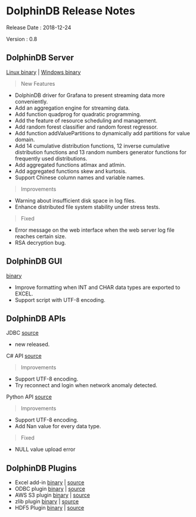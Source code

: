 # DolphinDB Release Notes

Release Date : 2018-12-24

Version : 0.8

## DolphinDB Server
[Linux binary](http://www.dolphindb.com/downloads/DolphinDB_Linux_V0.8.zip) | [Windows binary](http://www.dolphindb.com/downloads/DolphinDB_Win_V0.8.zip)

> New Features

* DolphinDB driver for Grafana to present streaming data more conveniently.
* Add an aggregation engine for streaming data.
* Add function quadprog for quadratic programming.
* Add the feature of resource scheduling and management.
* Add random forest classifier and random forest regressor.
* Add function addValuePartitions to dynamically add partitions for value domain. 
* Add 14 cumulative distribution functions, 12 inverse cumulative distribution functions and 13 random numbers generator functions for frequently used distributions.
* Add aggregated functions atImax and atImin.
* Add aggregated functions skew and kurtosis.
* Support Chinese column names and variable names.

> Improvements

* Warning about insufficient disk space in log files.
* Enhance distributed file system stability under stress tests.

> Fixed

* Error message on the web interface when the web server log file reaches certain size.
* RSA decryption bug.

## DolphinDB GUI
[binary](http://www.dolphindb.com/downloads/DolphinDB_GUI_V0.8.zip)

 *  Improve formatting when INT and CHAR data types are exported to EXCEL.
 *  Support script with UTF-8 encoding.

## DolphinDB APIs
JDBC [source](https://github.com/dolphindb/jdbc)

 * new released.

C# API [source](https://github.com/dolphindb/api-csharp)
 
 > Improvements
 * Support UTF-8 encoding.
 * Try reconnect and login when network anomaly detected.

Python API [source](https://github.com/dolphindb/api-python3)
 
 > Improvements
 * Support UTF-8 encoding.
 * Add Nan value for every data type. 
 > Fixed 
 * NULL value upload error 

## DolphinDB Plugins

* Excel add-in [binary](http://www.dolphindb.com/downloads/DolphinDB_Excel_V0.8.zip) | [source](https://github.com/dolphindb/release/blob/master/0.8/DolphinDB_Excel_V0.8_src.zip)
* ODBC plugin [binary](http://www.dolphindb.com/downloads/ODBC_V0.8.zip) | [source](https://github.com/dolphindb/release/blob/master/0.8/DolphinDB_Plugin_V0.8_src.zip)
* AWS S3 plugin [binary](http://www.dolphindb.com/downloads/AWSS3_V0.8.zip) | [source](https://github.com/dolphindb/release/blob/master/0.8/DolphinDB_Plugin_V0.8_src.zip)
* zlib plugin [binary](http://www.dolphindb.com/downloads/ZLIB_V0.8.zip) | [source](https://github.com/dolphindb/release/blob/master/0.8/DolphinDB_Plugin_V0.8_src.zip)
* HDF5 Plugin [binary](http://www.dolphindb.com/downloads/HDF5_V0.8.zip) | [source](https://github.com/dolphindb/release/blob/master/0.8/DolphinDB_Plugin_V0.8_src.zip)